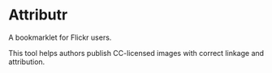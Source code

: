 Attributr
=========

A bookmarklet for Flickr users.

This tool helps authors publish CC-licensed images with correct linkage and attribution.
